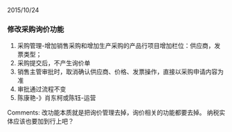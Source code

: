 2015/10/24
### 修改采购询价功能
1. 采购管理-增加销售采购和增加生产采购的产品行项目增加栏位：供应商，发票类型；
2. 采购提交后，不产生询价单
3. 销售主管审批时，取消确认供应商、价格、发票操作，直接以采购申请内容为准
4. 审批通过流程不变
5. 陈康艳-》肖东柯或陈钰-运营


Comments:
改功能本质就是把询价管理去掉，询价相关的功能都要去掉。
纳税实体应该也要加到行上吧？
